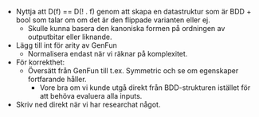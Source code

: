 - Nyttja att D(f) == D(! . f) genom att skapa en datastruktur som är BDD + bool som talar om om det är den flippade varianten eller ej.
	- Skulle kunna basera den kanoniska formen på ordningen av outputbitar eller liknande.
- Lägg till int för arity av GenFun
	- Normalisera endast när vi räknar på komplexitet.
- För korrekthet:
	- Översätt från GenFun till t.ex. Symmetric och se om egenskaper fortfarande håller.
		- Vore bra om vi kunde utgå direkt från BDD-strukturen istället för att behöva evaluera alla inputs.
- Skriv ned direkt när vi har researchat något.